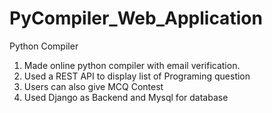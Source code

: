 # PyCompiler_Web_Application
Python Compiler

1) Made online python compiler with email verification.
2) Used a REST API to display list of Programing question
3) Users can also give MCQ Contest
4) Used Django as Backend and Mysql for database
